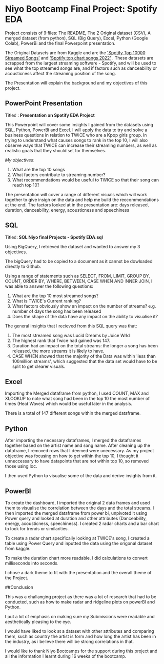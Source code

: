# Niyo Bootcamp Final Project: Spotify EDA

Project consists of 9 files: The README, The 2 Original dataset (CSV), A merged dataset (from python), SQL (Big Query), Excel, Python (Google Colab), PowerBi and the final Powerpoint presentation.

The Original Datasets are from Kaggle and are the ['Spotify Top 10000 Streamed Songs'](https://www.kaggle.com/datasets/rakkesharv/spotify-top-10000-streamed-songs?datasetId=2777839&sortBy=dateCreated&sort=most-comments) and ['Spotify top chart songs 2022'](https://www.kaggle.com/datasets/sveta151/spotify-top-chart-songs-2022) . These datasets are scrapped from the largest streaming software - Spotify, and will be used to see what the top streamed songs are, and if factors such as danceability or acousticness affect the streaming position of the song.

The Presentation will explain the background and my objectives of this project.

## PowerPoint Presentation

Titled : **Presentation on Spotify EDA Project**

This Powerpoint will cover some insights I gained from the datasets using SQL, Python, PowerBi and Excel. I will apply the data to try and solve a business questions in relation to TWICE who are a Kpop girls group. In trying to understand what causes songs to rank in the top 10, I will also observe ways that TWICE can increase their streaming numbers, as well as realistic goals that they should set for themselves.

*My objectives*:
1. What are the top 10 songs
2. What factors contribute to streaming number?
3. What recommendations would be useful to TWICE so that their song can reach top 10?

The presentation will cover a range of different visuals which will work together to give insigh on the data and help me build the reccommendations at the end.
The factors looked at in the presentation are: days released, duration, danceability, energy, acousticness and speechiness

## SQL

Titled: **SQL Niyo final Projects - Spotify EDA.sql**

Using BigQuery, I retrieved the dataset and wanted to answer my 3 objectives.

The bigQuery had to be copied to a document as it cannot be dowloaded directly to Github.

Using a range of statements such as SELECT, FROM, LIMIT, GROUP BY, COUNT, ORDER BY, WHERE, BETWEEN, CASE WHEN AND INNER JOIN, I was able to answer the following questions:
1. What are the top 10 most streamed songs?
2. What is TWICE's Current ranking?
3. What factors obviously show an impact on the number of streams? e.g. number of days the song has been released
6. Does the shape of the data have any impact on the ability to visualise it?

The general insights that I recieved from this SQL query was that:
1. The most streamed song was Lucid Dreams by Juice Wrld
2. The highest rank that Twice had gained was 147.
3. Duration had an impact on the total streams: the longer a song has been released, the more streams it is likely to have.
4. CASE WHEN showed that the majority of the Data was within 'less than 100million streams', which suggested that the data set would have to be split to get clearer visuals.

## Excel
Importing the Merged dataframe from python, I used COUNT, MAX and XLOOKUP to note what song had been in the top 10 the most number of times (Heat Waves) which would be useful later in the analysis.

There is a total of 147 different songs within the merged dataframe.

## Python
After importing the necessary dataframes, I merged the dataframes together based on the artist name and song name. After cleaning up the dataframe, I removed rows that I deemed were unecessary. As my project objective was focusing on how to get within the top 10, I thought it unneccessary to have datapoints that are not within top 10, so removed those using loc.

I then used Python to visualise some of the data and derive insights from it.


## PowerBI

To create the dashboard, I imported the original 2 data frames and used them to visualise the correlation between the days and the total streams.
I then imported the merged dataframe from power bi, unpivoted it using Power query and looked at duration and other attributes (Danceability, energy, acousticness, speechiness). I created 2 radar charts and a bar chart to look for trends or similarities.

To create a radar chart specifically looking at TWICE's song, I created a table using Power Query and inputted the data using the origonal dataset from kaggle.

To make the duration chart more readable, I did calculations to convert milliseconds into seconds.

I chose a dark theme to fit with the presentation and the overall theme of the Project.

##Conclusion

This was a challanging project as there was a lot of research that had to be conducted, such as how to make radar and ridgeline plots on powerBI and Python. 

I put a lot of emphasis on making sure my Submissions were readable and aesthetically pleasing to the eye.

I would have liked to look at a dataset with other attributes and comparing them, such as country the artist is form and how long the artist has been in the industry, as i believe there will be strong correlations in that.

I would like to thank Niyo Bootcamps for the support during this project and all the information I learnt during 16 weeks of the bootcamp.

